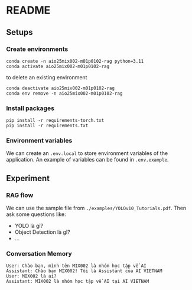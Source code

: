 # README

## Setups
### Create environments
```
conda create -n aio25mix002-m01p0102-rag python=3.11 
conda activate aio25mix002-m01p0102-rag
```
to delete an existing environment
```
conda deactivate aio25mix002-m01p0102-rag
conda env remove -n aio25mix002-m01p0102-rag
```

### Install packages
```
pip install -r requirements-torch.txt
pip install -r requirements.txt
```


### Environment variables
We can create an `.env.local` to store environment variables of the application. 
An example of variables can be found in `.env.example`. 


## Experiment
### RAG flow
We can use the sample file from `./examples/YOLOv10_Tutorials.pdf`. 
Then ask some questions like: 
- YOLO là gì?
- Object Detection là gì?
- ...
 
### Conversation Memory
```
User: Chào bạn, mình tên MIX002 là nhóm học tập về AI
Assistant: Chào bạn MIX002! Tôi là Assistant của AI VIETNAM
User: MIX002 là ai?
Assistant: MIX002 là nhóm học tập về AI tại AI VIETNAM
```